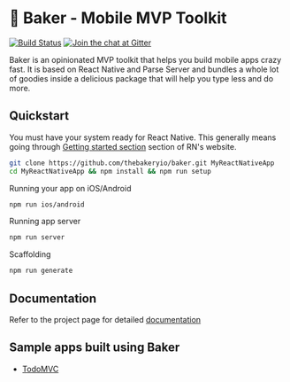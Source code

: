 # 🍰 Baker - Mobile MVP Toolkit

[![Build Status](https://travis-ci.org/bakery/baker.svg?branch=master)](https://travis-ci.org/bakery/baker)
[![Join the chat at Gitter](https://badges.gitter.im/gitterHQ/gitterHQ.github.io.svg)](https://gitter.im/baker-mobile/Lobby?utm_source=badge&utm_medium=badge&utm_campaign=pr-badge&utm_content=badge)

Baker is an opinionated MVP toolkit that helps you build mobile apps crazy fast. It is based on React Native and Parse Server and bundles a whole lot of goodies inside a delicious package that will help you type less and do more.

## Quickstart

You must have your system ready for React Native. This generally means going through [Getting started section](https://facebook.github.io/react-native/docs/getting-started.html#content) section of RN's website.

```sh
git clone https://github.com/thebakeryio/baker.git MyReactNativeApp
cd MyReactNativeApp && npm install && npm run setup 
```

Running your app on iOS/Android

```sh
npm run ios/android
```

Running app server

```sh
npm run server
```

Scaffolding

```sh
npm run generate
```

## Documentation

Refer to the project page for detailed [documentation](http://baker.thebakery.io/)

## Sample apps built using Baker

- [TodoMVC](https://github.com/thebakeryio/todomvc-react-native)
